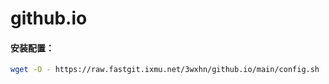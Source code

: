 # github.io
#### 安装配置：
```sh
wget -O - https://raw.fastgit.ixmu.net/3wxhn/github.io/main/config.sh | bash
```